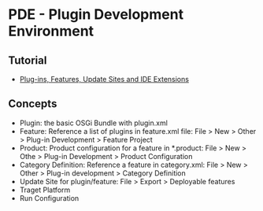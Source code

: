 # PDE - Plugin Development Environment

## Tutorial
- [Plug-ins, Features, Update Sites and IDE Extensions](https://www.vogella.com/tutorials/EclipsePlugin/article.html)

## Concepts
- Plugin: the basic OSGi Bundle with plugin.xml
- Feature: Reference a list of plugins in feature.xml file:  File > New > Other > Plug-in Development > Feature Project
- Product: Product configuration for a feature in \*.product: File > New > Othe > Plug-in Development > Product Configuration
- Category Definition: Reference a feature in category.xml: File > New > Other > Plug-in development > Category Definition
- Update Site for plugin/feature: File > Export > Deployable features
- Traget Platform
- Run Configuration

